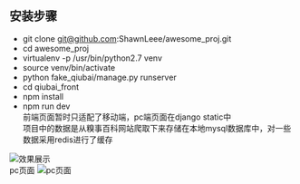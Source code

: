 ## 安装步骤
* git clone git@github.com:ShawnLeee/awesome_proj.git
* cd awesome_proj
* virtualenv -p /usr/bin/python2.7 venv
* source venv/bin/activate
* python fake_qiubai/manage.py runserver
* cd qiubai_front
* npm install
* npm run dev    
前端页面暂时只适配了移动端，pc端页面在django static中    
项目中的数据是从糗事百科网站爬取下来存储在本地mysql数据库中，对一些数据采用redis进行了缓存 
 
![效果展示](http://ww1.sinaimg.cn/large/6c3951c4ly1ffab6jbrwyg20d90jihdt.gif)    
pc页面
![pc页面](http://ww1.sinaimg.cn/large/6c3951c4ly1fface3jrkng20rq0l6nph.gif)